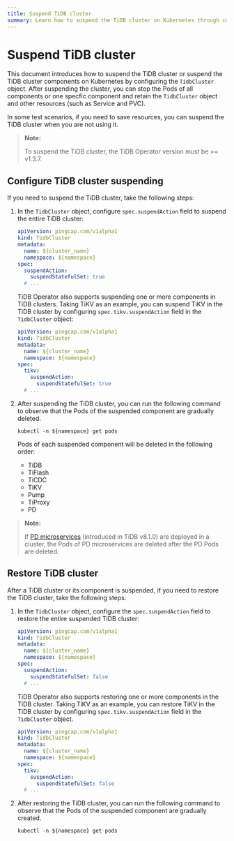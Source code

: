 ```yaml
---
title: Suspend TiDB cluster
summary: Learn how to suspend the TiDB cluster on Kubernetes through configuration.
---
```


# Suspend TiDB cluster

This document introduces how to suspend the TiDB cluster or suspend the TiDB cluster components on Kubernetes by configuring the `TidbCluster` object. After suspending the cluster, you can stop the Pods of all components or one specfic component and retain the `TidbCluster` object and other resources (such as Service and PVC).

In some test scenarios, if you need to save resources, you can suspend the TiDB cluster when you are not using it.

> **Note:**
>
> To suspend the TiDB cluster, the TiDB Operator version must be >= v1.3.7.

## Configure TiDB cluster suspending

If you need to suspend the TiDB cluster, take the following steps:

1. In the `TidbCluster` object, configure `spec.suspendAction` field to suspend the entire TiDB cluster:

    ```yaml
    apiVersion: pingcap.com/v1alpha1
    kind: TidbCluster
    metadata:
      name: ${cluster_name}
      namespace: ${namespace}
    spec:
      suspendAction:
        suspendStatefulSet: true
      # ...
    ```

    TiDB Operator also supports suspending one or more components in TiDB clusters. Taking TiKV as an example, you can suspend TiKV in the TiDB cluster by configuring `spec.tikv.suspendAction` field in the `TidbCluster` object:

    ```yaml
    apiVersion: pingcap.com/v1alpha1
    kind: TidbCluster
    metadata:
      name: ${cluster_name}
      namespace: ${namespace}
    spec:
      tikv:
        suspendAction:
          suspendStatefulSet: true
      # ...
    ```

2. After suspending the TiDB cluster, you can run the following command to observe that the Pods of the suspended component are gradually deleted.

    ```shell
    kubectl -n ${namespace} get pods
    ```

    Pods of each suspended component will be deleted in the following order:

    * TiDB
    * TiFlash
    * TiCDC
    * TiKV
    * Pump
    * TiProxy
    * PD

> **Note:**
>
> If [PD microservices](https://docs.pingcap.com/tidb/dev/pd-microservices) (introduced in TiDB v8.1.0) are deployed in a cluster, the Pods of PD microservices are deleted after the PD Pods are deleted.

## Restore TiDB cluster

After a TiDB cluster or its component is suspended, if you need to restore the TiDB cluster, take the following steps:

1. In the `TidbCluster` object, configure the `spec.suspendAction` field to restore the entire suspended TiDB cluster:

    ```yaml
    apiVersion: pingcap.com/v1alpha1
    kind: TidbCluster
    metadata:
      name: ${cluster_name}
      namespace: ${namespace}
    spec:
      suspendAction:
        suspendStatefulSet: false
      # ...
    ```

    TiDB Operator also supports restoring one or more components in the TiDB cluster. Taking TiKV as an example, you can restore TiKV in the TiDB cluster by configuring `spec.tikv.suspendAction` field in the `TidbCluster` object.

    ```yaml
    apiVersion: pingcap.com/v1alpha1
    kind: TidbCluster
    metadata:
      name: ${cluster_name}
      namespace: ${namespace}
    spec:
      tikv:
        suspendAction:
          suspendStatefulSet: false
      # ...
    ```

2. After restoring the TiDB cluster, you can run the following command to observe that the Pods of the suspended component are gradually created.

    ```shell
    kubectl -n ${namespace} get pods
    ```
